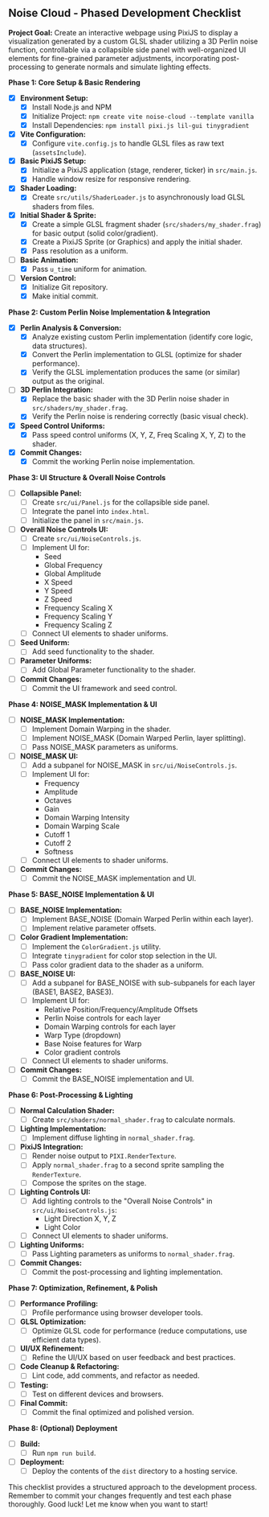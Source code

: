 ## Noise Cloud - Phased Development Checklist

**Project Goal:** Create an interactive webpage using PixiJS to display a visualization generated by a custom GLSL shader utilizing a 3D Perlin noise function, controllable via a collapsible side panel with well-organized UI elements for fine-grained parameter adjustments, incorporating post-processing to generate normals and simulate lighting effects.

**Phase 1: Core Setup & Basic Rendering**

*   [X] **Environment Setup:**
    *   [x] Install Node.js and NPM
    *   [x] Initialize Project: `npm create vite noise-cloud --template vanilla`
    *   [x] Install Dependencies: `npm install pixi.js lil-gui tinygradient`
*   [X] **Vite Configuration:**
    *   [x] Configure `vite.config.js` to handle GLSL files as raw text (`assetsInclude`).
*   [X] **Basic PixiJS Setup:**
    *   [x] Initialize a PixiJS application (stage, renderer, ticker) in `src/main.js`.
    *   [x] Handle window resize for responsive rendering.
*   [x] **Shader Loading:**
    *   [x] Create `src/utils/ShaderLoader.js` to asynchronously load GLSL shaders from files.
*   [x] **Initial Shader & Sprite:**
    *   [x] Create a simple GLSL fragment shader (`src/shaders/my_shader.frag`) for basic output (solid color/gradient).
    *   [x] Create a PixiJS Sprite (or Graphics) and apply the initial shader.
    *   [x] Pass resolution as a uniform.
*   [ ] **Basic Animation:**
    *   [x] Pass `u_time` uniform for animation.
*   [ ] **Version Control:**
    *   [X] Initialize Git repository.
    *   [X] Make initial commit.

**Phase 2: Custom Perlin Noise Implementation & Integration**

*   [x] **Perlin Analysis & Conversion:**
    *   [x] Analyze existing custom Perlin implementation (identify core logic, data structures).
    *   [x] Convert the Perlin implementation to GLSL (optimize for shader performance).
    *   [x] Verify the GLSL implementation produces the same (or similar) output as the original.
*   [ ] **3D Perlin Integration:**
    *   [x] Replace the basic shader with the 3D Perlin noise shader in `src/shaders/my_shader.frag`.
    *   [x] Verify the Perlin noise is rendering correctly (basic visual check).
*   [x] **Speed Control Uniforms:**
    *   [x] Pass speed control uniforms (X, Y, Z, Freq Scaling X, Y, Z) to the shader.
*   [x] **Commit Changes:**
    *   [x] Commit the working Perlin noise implementation.

**Phase 3: UI Structure & Overall Noise Controls**

*   [ ] **Collapsible Panel:**
    *   [ ] Create `src/ui/Panel.js` for the collapsible side panel.
    *   [ ] Integrate the panel into `index.html`.
    *   [ ] Initialize the panel in `src/main.js`.
*   [ ] **Overall Noise Controls UI:**
    *   [ ] Create `src/ui/NoiseControls.js`.
    *   [ ] Implement UI for:
        *   Seed
        *   Global Frequency
        *   Global Amplitude
        *   X Speed
        *   Y Speed
        *   Z Speed
        *   Frequency Scaling X
        *   Frequency Scaling Y
        *   Frequency Scaling Z
    *   [ ] Connect UI elements to shader uniforms.
*   [ ] **Seed Uniform:**
    *   [ ] Add seed functionality to the shader.
*   [ ] **Parameter Uniforms:**
    *   [ ] Add Global Parameter functionality to the shader.
*   [ ] **Commit Changes:**
    *   [ ] Commit the UI framework and seed control.

**Phase 4: NOISE_MASK Implementation & UI**

*   [ ] **NOISE_MASK Implementation:**
    *   [ ] Implement Domain Warping in the shader.
    *   [ ] Implement NOISE_MASK (Domain Warped Perlin, layer splitting).
    *   [ ] Pass NOISE_MASK parameters as uniforms.
*   [ ] **NOISE_MASK UI:**
    *   [ ] Add a subpanel for NOISE_MASK in `src/ui/NoiseControls.js`.
    *   [ ] Implement UI for:
        *   Frequency
        *   Amplitude
        *   Octaves
        *   Gain
        *   Domain Warping Intensity
        *   Domain Warping Scale
        *   Cutoff 1
        *   Cutoff 2
        *   Softness
    *   [ ] Connect UI elements to shader uniforms.
*   [ ] **Commit Changes:**
    *   [ ] Commit the NOISE_MASK implementation and UI.

**Phase 5: BASE_NOISE Implementation & UI**

*   [ ] **BASE_NOISE Implementation:**
    *   [ ] Implement BASE_NOISE (Domain Warped Perlin within each layer).
    *   [ ] Implement relative parameter offsets.
*   [ ] **Color Gradient Implementation:**
    *   [ ] Implement the `ColorGradient.js` utility.
    *   [ ] Integrate `tinygradient` for color stop selection in the UI.
    *   [ ] Pass color gradient data to the shader as a uniform.
*   [ ] **BASE_NOISE UI:**
    *   [ ] Add a subpanel for BASE_NOISE with sub-subpanels for each layer (BASE1, BASE2, BASE3).
    *   [ ] Implement UI for:
        *   Relative Position/Frequency/Amplitude Offsets
        *   Perlin Noise controls for each layer
        *   Domain Warping controls for each layer
        *   Warp Type (dropdown)
        *   Base Noise features for Warp
        *   Color gradient controls
    *   [ ] Connect UI elements to shader uniforms.
*   [ ] **Commit Changes:**
    *   [ ] Commit the BASE_NOISE implementation and UI.

**Phase 6: Post-Processing & Lighting**

*   [ ] **Normal Calculation Shader:**
    *   [ ] Create `src/shaders/normal_shader.frag` to calculate normals.
*   [ ] **Lighting Implementation:**
    *   [ ] Implement diffuse lighting in `normal_shader.frag`.
*   [ ] **PixiJS Integration:**
    *   [ ] Render noise output to `PIXI.RenderTexture`.
    *   [ ] Apply `normal_shader.frag` to a second sprite sampling the `RenderTexture`.
    *   [ ] Compose the sprites on the stage.
*   [ ] **Lighting Controls UI:**
    *   [ ] Add lighting controls to the "Overall Noise Controls" in `src/ui/NoiseControls.js`:
        *   Light Direction X, Y, Z
        *   Light Color
    *   [ ] Connect UI elements to shader uniforms.
*   [ ] **Lighting Uniforms:**
    *   [ ] Pass Lighting parameters as uniforms to `normal_shader.frag`.
*   [ ] **Commit Changes:**
    *   [ ] Commit the post-processing and lighting implementation.

**Phase 7: Optimization, Refinement, & Polish**

*   [ ] **Performance Profiling:**
    *   [ ] Profile performance using browser developer tools.
*   [ ] **GLSL Optimization:**
    *   [ ] Optimize GLSL code for performance (reduce computations, use efficient data types).
*   [ ] **UI/UX Refinement:**
    *   [ ] Refine the UI/UX based on user feedback and best practices.
*   [ ] **Code Cleanup & Refactoring:**
    *   [ ] Lint code, add comments, and refactor as needed.
*   [ ] **Testing:**
    *   [ ] Test on different devices and browsers.
*   [ ] **Final Commit:**
    *   [ ] Commit the final optimized and polished version.

**Phase 8: (Optional) Deployment**

*   [ ] **Build:**
    *   [ ] Run `npm run build`.
*   [ ] **Deployment:**
    *   [ ] Deploy the contents of the `dist` directory to a hosting service.

This checklist provides a structured approach to the development process. Remember to commit your changes frequently and test each phase thoroughly. Good luck! Let me know when you want to start!
